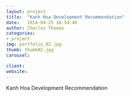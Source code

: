 ```yaml
---
layout: project
title:  "Kanh Hoa Development Recommendation"
date:   2014-04-25 16:54:46
author: Charles Thomas
categories:
- project
img: portfolio_02.jpg
thumb: thumb02.jpg
carousel:

client: 
website: 
---
```

Kanh Hoa Development Recommendation
